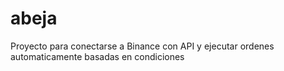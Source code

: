 # abeja
Proyecto para conectarse a Binance con API y ejecutar ordenes automaticamente basadas en condiciones
